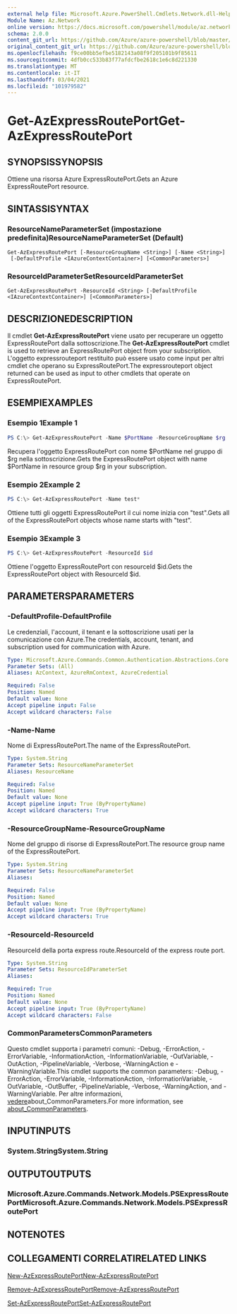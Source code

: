 ```yaml
---
external help file: Microsoft.Azure.PowerShell.Cmdlets.Network.dll-Help.xml
Module Name: Az.Network
online version: https://docs.microsoft.com/powershell/module/az.network/get-azexpressrouteport
schema: 2.0.0
content_git_url: https://github.com/Azure/azure-powershell/blob/master/src/Network/Network/help/Get-AzExpressRoutePort.md
original_content_git_url: https://github.com/Azure/azure-powershell/blob/master/src/Network/Network/help/Get-AzExpressRoutePort.md
ms.openlocfilehash: f9ce00bb5efbe5182143a08f9f205101b9f85611
ms.sourcegitcommit: 4dfb0cc533b83f77afdcfbe2618c1e6c8d221330
ms.translationtype: MT
ms.contentlocale: it-IT
ms.lasthandoff: 03/04/2021
ms.locfileid: "101979582"
---
```

# <span data-ttu-id="0975d-101">Get-AzExpressRoutePort</span><span class="sxs-lookup"><span data-stu-id="0975d-101">Get-AzExpressRoutePort</span></span>

## <span data-ttu-id="0975d-102">SYNOPSIS</span><span class="sxs-lookup"><span data-stu-id="0975d-102">SYNOPSIS</span></span>
<span data-ttu-id="0975d-103">Ottiene una risorsa Azure ExpressRoutePort.</span><span class="sxs-lookup"><span data-stu-id="0975d-103">Gets an Azure ExpressRoutePort resource.</span></span>

## <span data-ttu-id="0975d-104">SINTASSI</span><span class="sxs-lookup"><span data-stu-id="0975d-104">SYNTAX</span></span>

### <span data-ttu-id="0975d-105">ResourceNameParameterSet (impostazione predefinita)</span><span class="sxs-lookup"><span data-stu-id="0975d-105">ResourceNameParameterSet (Default)</span></span>
```
Get-AzExpressRoutePort [-ResourceGroupName <String>] [-Name <String>]
 [-DefaultProfile <IAzureContextContainer>] [<CommonParameters>]
```

### <span data-ttu-id="0975d-106">ResourceIdParameterSet</span><span class="sxs-lookup"><span data-stu-id="0975d-106">ResourceIdParameterSet</span></span>
```
Get-AzExpressRoutePort -ResourceId <String> [-DefaultProfile <IAzureContextContainer>] [<CommonParameters>]
```

## <span data-ttu-id="0975d-107">DESCRIZIONE</span><span class="sxs-lookup"><span data-stu-id="0975d-107">DESCRIPTION</span></span>
<span data-ttu-id="0975d-108">Il cmdlet **Get-AzExpressRoutePort** viene usato per recuperare un oggetto ExpressRoutePort dalla sottoscrizione.</span><span class="sxs-lookup"><span data-stu-id="0975d-108">The **Get-AzExpressRoutePort** cmdlet is used to retrieve an ExpressRoutePort object from your subscription.</span></span> <span data-ttu-id="0975d-109">L'oggetto expressrouteport restituito può essere usato come input per altri cmdlet che operano su ExpressRoutePort.</span><span class="sxs-lookup"><span data-stu-id="0975d-109">The expressrouteport object returned can be used as input to other cmdlets that operate on ExpressRoutePort.</span></span>

## <span data-ttu-id="0975d-110">ESEMPI</span><span class="sxs-lookup"><span data-stu-id="0975d-110">EXAMPLES</span></span>

### <span data-ttu-id="0975d-111">Esempio 1</span><span class="sxs-lookup"><span data-stu-id="0975d-111">Example 1</span></span>
```powershell
PS C:\> Get-AzExpressRoutePort -Name $PortName -ResourceGroupName $rg
```

<span data-ttu-id="0975d-112">Recupera l'oggetto ExpressRoutePort con nome $PortName nel gruppo di $rg nella sottoscrizione.</span><span class="sxs-lookup"><span data-stu-id="0975d-112">Gets the ExpressRoutePort object with name $PortName in resource group $rg in your subscription.</span></span>

### <span data-ttu-id="0975d-113">Esempio 2</span><span class="sxs-lookup"><span data-stu-id="0975d-113">Example 2</span></span>
```powershell
PS C:\> Get-AzExpressRoutePort -Name test*
```

<span data-ttu-id="0975d-114">Ottiene tutti gli oggetti ExpressRoutePort il cui nome inizia con "test".</span><span class="sxs-lookup"><span data-stu-id="0975d-114">Gets all of the ExpressRoutePort objects whose name starts with "test".</span></span>

### <span data-ttu-id="0975d-115">Esempio 3</span><span class="sxs-lookup"><span data-stu-id="0975d-115">Example 3</span></span>
```powershell
PS C:\> Get-AzExpressRoutePort -ResourceId $id
```

<span data-ttu-id="0975d-116">Ottiene l'oggetto ExpressRoutePort con resourceId $id.</span><span class="sxs-lookup"><span data-stu-id="0975d-116">Gets the ExpressRoutePort object with ResourceId $id.</span></span> 

## <span data-ttu-id="0975d-117">PARAMETERS</span><span class="sxs-lookup"><span data-stu-id="0975d-117">PARAMETERS</span></span>

### <span data-ttu-id="0975d-118">-DefaultProfile</span><span class="sxs-lookup"><span data-stu-id="0975d-118">-DefaultProfile</span></span>
<span data-ttu-id="0975d-119">Le credenziali, l'account, il tenant e la sottoscrizione usati per la comunicazione con Azure.</span><span class="sxs-lookup"><span data-stu-id="0975d-119">The credentials, account, tenant, and subscription used for communication with Azure.</span></span>

```yaml
Type: Microsoft.Azure.Commands.Common.Authentication.Abstractions.Core.IAzureContextContainer
Parameter Sets: (All)
Aliases: AzContext, AzureRmContext, AzureCredential

Required: False
Position: Named
Default value: None
Accept pipeline input: False
Accept wildcard characters: False
```

### <span data-ttu-id="0975d-120">-Name</span><span class="sxs-lookup"><span data-stu-id="0975d-120">-Name</span></span>
<span data-ttu-id="0975d-121">Nome di ExpressRoutePort.</span><span class="sxs-lookup"><span data-stu-id="0975d-121">The name of the ExpressRoutePort.</span></span>

```yaml
Type: System.String
Parameter Sets: ResourceNameParameterSet
Aliases: ResourceName

Required: False
Position: Named
Default value: None
Accept pipeline input: True (ByPropertyName)
Accept wildcard characters: True
```

### <span data-ttu-id="0975d-122">-ResourceGroupName</span><span class="sxs-lookup"><span data-stu-id="0975d-122">-ResourceGroupName</span></span>
<span data-ttu-id="0975d-123">Nome del gruppo di risorse di ExpressRoutePort.</span><span class="sxs-lookup"><span data-stu-id="0975d-123">The resource group name of the ExpressRoutePort.</span></span>

```yaml
Type: System.String
Parameter Sets: ResourceNameParameterSet
Aliases:

Required: False
Position: Named
Default value: None
Accept pipeline input: True (ByPropertyName)
Accept wildcard characters: True
```

### <span data-ttu-id="0975d-124">-ResourceId</span><span class="sxs-lookup"><span data-stu-id="0975d-124">-ResourceId</span></span>
<span data-ttu-id="0975d-125">ResourceId della porta express route.</span><span class="sxs-lookup"><span data-stu-id="0975d-125">ResourceId of the express route port.</span></span>

```yaml
Type: System.String
Parameter Sets: ResourceIdParameterSet
Aliases:

Required: True
Position: Named
Default value: None
Accept pipeline input: True (ByPropertyName)
Accept wildcard characters: False
```

### <span data-ttu-id="0975d-126">CommonParameters</span><span class="sxs-lookup"><span data-stu-id="0975d-126">CommonParameters</span></span>
<span data-ttu-id="0975d-127">Questo cmdlet supporta i parametri comuni: -Debug, -ErrorAction, -ErrorVariable, -InformationAction, -InformationVariable, -OutVariable, -OutAction, -PipelineVariable, -Verbose, -WarningAction e -WarningVariable.</span><span class="sxs-lookup"><span data-stu-id="0975d-127">This cmdlet supports the common parameters: -Debug, -ErrorAction, -ErrorVariable, -InformationAction, -InformationVariable, -OutVariable, -OutBuffer, -PipelineVariable, -Verbose, -WarningAction, and -WarningVariable.</span></span> <span data-ttu-id="0975d-128">Per altre informazioni, [vedere](http://go.microsoft.com/fwlink/?LinkID=113216)about_CommonParameters.</span><span class="sxs-lookup"><span data-stu-id="0975d-128">For more information, see [about_CommonParameters](http://go.microsoft.com/fwlink/?LinkID=113216).</span></span>

## <span data-ttu-id="0975d-129">INPUT</span><span class="sxs-lookup"><span data-stu-id="0975d-129">INPUTS</span></span>

### <span data-ttu-id="0975d-130">System.String</span><span class="sxs-lookup"><span data-stu-id="0975d-130">System.String</span></span>

## <span data-ttu-id="0975d-131">OUTPUT</span><span class="sxs-lookup"><span data-stu-id="0975d-131">OUTPUTS</span></span>

### <span data-ttu-id="0975d-132">Microsoft.Azure.Commands.Network.Models.PSExpressRoutePort</span><span class="sxs-lookup"><span data-stu-id="0975d-132">Microsoft.Azure.Commands.Network.Models.PSExpressRoutePort</span></span>

## <span data-ttu-id="0975d-133">NOTE</span><span class="sxs-lookup"><span data-stu-id="0975d-133">NOTES</span></span>

## <span data-ttu-id="0975d-134">COLLEGAMENTI CORRELATI</span><span class="sxs-lookup"><span data-stu-id="0975d-134">RELATED LINKS</span></span>

[<span data-ttu-id="0975d-135">New-AzExpressRoutePort</span><span class="sxs-lookup"><span data-stu-id="0975d-135">New-AzExpressRoutePort</span></span>](./New-AzExpressRoutePort.md)

[<span data-ttu-id="0975d-136">Remove-AzExpressRoutePort</span><span class="sxs-lookup"><span data-stu-id="0975d-136">Remove-AzExpressRoutePort</span></span>](./Remove-AzExpressRoutePort.md)

[<span data-ttu-id="0975d-137">Set-AzExpressRoutePort</span><span class="sxs-lookup"><span data-stu-id="0975d-137">Set-AzExpressRoutePort</span></span>](./Set-AzExpressRoutePort.md)
